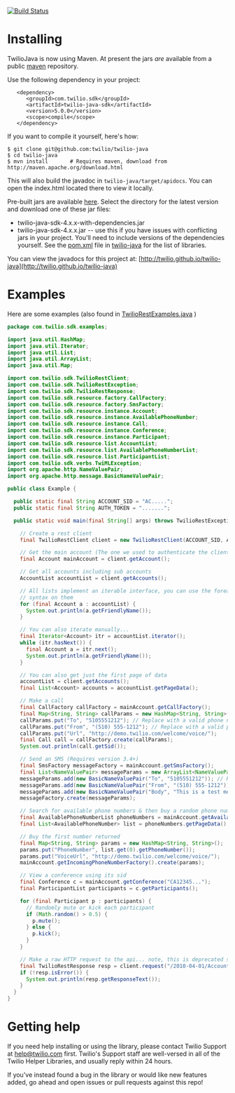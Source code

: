 [![Build Status](https://travis-ci.org/twilio/twilio-java.png?branch=master)](https://travis-ci.org/twilio/twilio-java)

# Installing

TwilioJava is now using Maven.  At present the jars *are* available from a public [maven](http://maven.apache.org/download.html) repository.

Use the following dependency in your project:

       <dependency>
          <groupId>com.twilio.sdk</groupId>
          <artifactId>twilio-java-sdk</artifactId>
          <version>5.0.0</version>
          <scope>compile</scope>
       </dependency>

If you want to compile it yourself, here's how:

    $ git clone git@github.com:twilio/twilio-java
    $ cd twilio-java
    $ mvn install       # Requires maven, download from http://maven.apache.org/download.html

This will also build the javadoc in `twilio-java/target/apidocs`. You can open the
index.html located there to view it locally.

Pre-built jars are available [here](http://search.maven.org/#browse%7C-1416163511). Select the directory for
the latest version and download one of these jar files:

* twilio-java-sdk-4.x.x-with-dependencies.jar
* twilio-java-sdk-4.x.x.jar -- use this if you have issues with conflicting jars in your project. You'll need to include versions of the dependencies yourself. See the [pom.xml](https://github.com/twilio/twilio-java/blob/master/pom.xml) file in [twilio-java](https://github.com/twilio/twilio-java) for the list of libraries.

You can view the javadocs for this project at:
[http://twilio.github.io/twilio-java](http://twilio.github.io/twilio-java)

# Examples

Here are some examples (also found in [TwilioRestExamples.java](https://github.com/twilio/twilio-java/blob/master/src/main/java/com/twilio/sdk/examples/RestExamples.java) )

```java
package com.twilio.sdk.examples;

import java.util.HashMap;
import java.util.Iterator;
import java.util.List;
import java.util.ArrayList;
import java.util.Map;

import com.twilio.sdk.TwilioRestClient;
import com.twilio.sdk.TwilioRestException;
import com.twilio.sdk.TwilioRestResponse;
import com.twilio.sdk.resource.factory.CallFactory;
import com.twilio.sdk.resource.factory.SmsFactory;
import com.twilio.sdk.resource.instance.Account;
import com.twilio.sdk.resource.instance.AvailablePhoneNumber;
import com.twilio.sdk.resource.instance.Call;
import com.twilio.sdk.resource.instance.Conference;
import com.twilio.sdk.resource.instance.Participant;
import com.twilio.sdk.resource.list.AccountList;
import com.twilio.sdk.resource.list.AvailablePhoneNumberList;
import com.twilio.sdk.resource.list.ParticipantList;
import com.twilio.sdk.verbs.TwiMLException;
import org.apache.http.NameValuePair;
import org.apache.http.message.BasicNameValuePair;

public class Example {

  public static final String ACCOUNT_SID = "AC.....";
  public static final String AUTH_TOKEN = ".......";

  public static void main(final String[] args) throws TwilioRestException, TwiMLException {

    // Create a rest client
    final TwilioRestClient client = new TwilioRestClient(ACCOUNT_SID, AUTH_TOKEN);

    // Get the main account (The one we used to authenticate the client)
    final Account mainAccount = client.getAccount();

    // Get all accounts including sub accounts
    AccountList accountList = client.getAccounts();

    // All lists implement an iterable interface, you can use the foreach
    // syntax on them
    for (final Account a : accountList) {
      System.out.println(a.getFriendlyName());
    }

    // You can also iterate manually...
    final Iterator<Account> itr = accountList.iterator();
    while (itr.hasNext()) {
      final Account a = itr.next();
      System.out.println(a.getFriendlyName());
    }

    // You can also get just the first page of data
    accountList = client.getAccounts();
    final List<Account> accounts = accountList.getPageData();

    // Make a call
    final CallFactory callFactory = mainAccount.getCallFactory();
    final Map<String, String> callParams = new HashMap<String, String>();
    callParams.put("To", "5105551212"); // Replace with a valid phone number
    callParams.put("From", "(510) 555-1212"); // Replace with a valid phone number in your account
    callParams.put("Url", "http://demo.twilio.com/welcome/voice/");
    final Call call = callFactory.create(callParams);
    System.out.println(call.getSid());

    // Send an SMS (Requires version 3.4+)
    final SmsFactory messageFactory = mainAccount.getSmsFactory();
    final List<NameValuePair> messageParams = new ArrayList<NameValuePair>();
    messageParams.add(new BasicNameValuePair("To", "5105551212")); // Replace with a valid phone number
    messageParams.add(new BasicNameValuePair("From", "(510) 555-1212")); // Replace with a valid phone number in your account
    messageParams.add(new BasicNameValuePair("Body", "This is a test message!"));
    messageFactory.create(messageParams);

    // Search for available phone numbers & then buy a random phone number
    final AvailablePhoneNumberList phoneNumbers = mainAccount.getAvailablePhoneNumbers();
    final List<AvailablePhoneNumber> list = phoneNumbers.getPageData();

    // Buy the first number returned
    final Map<String, String> params = new HashMap<String, String>();
    params.put("PhoneNumber", list.get(0).getPhoneNumber());
    params.put("VoiceUrl", "http://demo.twilio.com/welcome/voice/");
    mainAccount.getIncomingPhoneNumberFactory().create(params);

    // View a conference using its sid
    final Conference c = mainAccount.getConference("CA12345...");
    final ParticipantList participants = c.getParticipants();

    for (final Participant p : participants) {
      // Randomly mute or kick each participant
      if (Math.random() > 0.5) {
        p.mute();
      } else {
        p.kick();
      }
    }

    // Make a raw HTTP request to the api... note, this is deprecated style
    final TwilioRestResponse resp = client.request("/2010-04-01/Accounts", "GET", null);
    if (!resp.isError()) {
      System.out.println(resp.getResponseText());
    }
  }
}
```

# Getting help

If you need help installing or using the library, please contact Twilio Support at help@twilio.com first. Twilio's Support staff are well-versed in all of the Twilio Helper Libraries, and usually reply within 24 hours.

If you've instead found a bug in the library or would like new features added, go ahead and open issues or pull requests against this repo!
